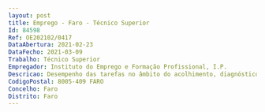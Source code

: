 ```yaml
--- 
layout: post
title: Emprego - Faro - Técnico Superior
Id: 84598
Ref: OE202102/0417
DataAbertura: 2021-02-23
DataFecho: 2021-03-09
Trabalho: Técnico Superior
Empregador: Instituto do Emprego e Formação Profissional, I.P.
Descricao: Desempenho das tarefas no âmbito do acolhimento, diagnóstico, orientação e encaminhamento dos candidatos, designadamente • Inscrever candidatos e informar sobre a atuação do Centro Qualifica • Promover sessões de informação sobre ofertas de educação e formação, mercado de trabalho e saídas profissionais • Promover sessões de orientação • Encaminhar candidatos tendo em conta informação sobre o mercado de trabalho e as ofertas de educação e formação disponíveis • Monitorizar o percurso dos candidatos • Desenvolver ações de divulgação e de informação junto de diferentes públicos • Enquadrar candidatos no processo de RVCC, profissional ou de dupla certificação • Prestar informação relativa à metodologia adotada no processo de RVCC • Acompanhar os candidatos ao longo do processo de RVCC • Integrar Júri de certificação de candidatos que desenvolveram processos  • Intervenção preferencial nos concelhos de Faro, Olhão, Loulé e Tavira.
CodigoPostal: 8005-409 FARO
Concelho: Faro
Distrito: Faro
--- 
```

